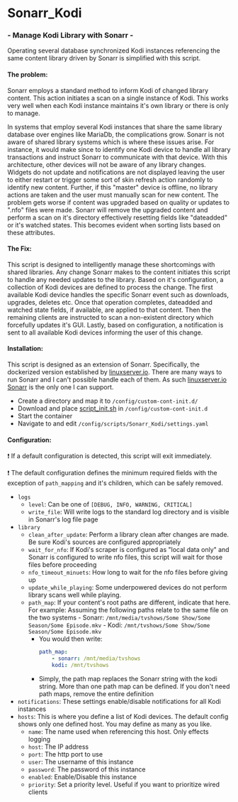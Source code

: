 # Sonarr_Kodi

### - Manage Kodi Library with Sonarr -

Operating several database synchronized Kodi instances referencing the same content library driven by Sonarr is simplified with this script.

#### The problem:

Sonarr employs a standard method to inform Kodi of changed library content. This action initiates a scan on a single instance of Kodi. This works very well when each Kodi instance maintains it's own library or there is only to manage.

In systems that employ several Kodi instances that share the same library database over engines like MariaDb, the complications grow. Sonarr is not aware of shared library systems which is where these issues arise. For instance, it would make since to identify one Kodi device to handle all library transactions and instruct Sonarr to communicate with that device. With this architecture, other devices will not be aware of any library changes. Widgets do not update and notifications are not displayed leaving the user to either restart or trigger some sort of skin refresh action randomly to identify new content. Further, if this "master" device is offline, no library actions are taken and the user must manually scan for new content. The problem gets worse if content was upgraded based on quality or updates to ".nfo" files were made. Sonarr will remove the upgraded content and perform a scan on it's directory effectively resetting fields like "dateadded" or it's watched states. This becomes evident when sorting lists based on these attributes.

#### The Fix:

This script is designed to intelligently manage these shortcomings with shared libraries. Any change Sonarr makes to the content initiates this script to handle any needed updates to the library. Based on it's configuration, a collection of Kodi devices are defined to process the change. The first available Kodi device handles the specific Sonarr event such as downloads, upgrades, deletes etc. Once that operation completes, dateadded and watched state fields, if available, are applied to that content. Then the remaining clients are instructed to scan a non-existent directory which forcefully updates it's GUI. Lastly, based on configuration, a notification is sent to all available Kodi devices informing the user of this change.

#### Installation:

This script is designed as an extension of Sonarr. Specifically, the dockerized version established by [linuxserver.io](https://www.linuxserver.io/). There are many ways to run Sonarr and I can't possible handle each of them. As such [linuxserver.io Sonarr](https://hub.docker.com/r/linuxserver/sonarr) is the only one I can support.

- Create a directory and map it to `/config/custom-cont-init.d/`
- Download and place [script_init.sh](https://github.com/jsaddiction/Sonarr_Kodi/blob/main/script_init.sh) in `/config/custom-cont-init.d`
- Start the container
- Navigate to and edit `/config/scripts/Sonarr_Kodi/settings.yaml`

#### Configuration:

:exclamation: If a default configuration is detected, this script will exit immediately.

:exclamation: The default configuration defines the minimum required fields with the exception of `path_mapping` and it's children, which can be safely removed.

- `logs`
  - `level`: Can be one of `[DEBUG, INFO, WARNING, CRITICAL]`
  - `write_file`: Will write logs to the standard log directory and is visible in Sonarr's log file page
- `library`
  - `clean_after_update`: Perform a library clean after changes are made. Be sure Kodi's sources are configured appropriately
  - `wait_for_nfo`: If Kodi's scraper is configured as "local data only" and Sonarr is configured to write nfo files, this script will wait for those files before proceeding
  - `nfo_timeout_minuets`: How long to wait for the nfo files before giving up
  - `update_while_playing`: Some underpowered devices do not perform library scans well while playing.
  - `path_map`: If your content's root paths are different, indicate that here. For example:
    Assuming the following paths relate to the same file on the two systems - Sonarr: `/mnt/media/tvshows/Some Show/Some Season/Some Episode.mkv` - Kodi: `/mnt/tvshows/Some Show/Some Season/Some Episode.mkv`
    - You would then write:
      ```yaml
      path_map:
          - sonarr: /mnt/media/tvshows
          kodi: /mnt/tvshows
      ```
    - Simply, the path map replaces the Sonarr string with the kodi string. More than one path map can be defined. If you don't need path maps, remove the entire definition
- `notifications`: These settings enable/disable notifications for all Kodi instances
- `hosts`: This is where you define a list of Kodi devices. The default config shows only one defined host. You may define as many as you like.
  - `name`: The name used when referencing this host. Only effects logging
  - `host`: The IP address
  - `port`: The http port to use
  - `user`: The username of this instance
  - `password`: The password of this instance
  - `enabled`: Enable/Disable this instance
  - `priority`: Set a priority level. Useful if you want to prioritize wired clients
